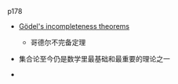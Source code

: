 p178

+ [Gödel's incompleteness theorems](https://en.wikipedia.org/wiki/G%C3%B6del's_incompleteness_theorems)
    + 哥德尔不完备定理

+ 集合论至今仍是数学里最基础和最重要的理论之一

+ 


